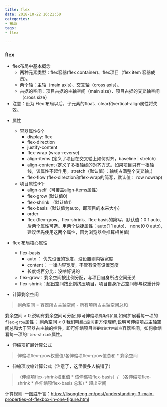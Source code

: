 ```yaml
---
title: flex
date: 2018-10-22 16:21:50
categories: 
- 布局 
tags: 
- flex

---
```



### flex

- flex布局中基本概念
    - 两种元素类型：flex容器(flex container)、flex项目（flex item 容器成员)。
    - 两个轴：主轴（main axis）、交叉轴（cross axis）。
    - 占据的空间：项目占据的主轴空间（main size）、项目占据的交叉轴空间（cross size）
- 注意：设为 Flex 布局以后，子元素的float、clear和vertical-align属性将失效。
 
 <!-- more -->
 
- 属性
    - 容器属性6个
        - display: flex
        - flex-direction
        - justify-content
        - flex-wrap (wrap-reverse)
        - align-items (定义了项目在交叉轴上如何对齐，baseline | stretch)
        - align-content (定义了多根轴线的对齐方式。如果项目只有一根轴线，该属性不起作用。stretch（默认值）：轴线占满整个交叉轴。)
        - flex-flow (flex-direction和flex-wrap的简写，默认值： row nowrap)
    - 项目属性6个
        - align-self（可覆盖align-items属性）
        - flex-grow (默认值0)
        - flex-shrink （默认值1）
        - flex-basis（默认值为auto，即项目的本来大小）
        - order
        - flex (flex-grow、flex-shrink、flex-basis的简写，默认值：0 1 auto, 后两个属性可选。用两个快捷属性：auto(1 1 auto)、 none(0 0 auto),建议优先使用这两个属性，因为浏览器会推算相关值)
- flex 布局核心属性
   - flex-basis
        - auto ： 优先设置的宽度，没设置则内容宽度
        - content： 一律内容宽度，不管有没有设置宽度
        - 长度或百分比：没啥好说的
   - flex-grow：剩余空间按比例分配，与项目自身所占空间无关
   - flex-shrink：超出空间按比例挤压项目，项目自身所占空间参与权重计算

- 计算剩余空间
 > 剩余空间 = 容器所占主轴空间 - 所有项所占主轴空间总和

剩余空间 > 0,说明有剩余空间可分配,即可伸缩项`有条件扩展`,如何扩展看每一项的 `flex-grow`属性；
剩余空间 < 0 我们叫`超出空间`更方便理解,说明可伸缩项占主轴空间总和大于容器占主轴的控件，即可伸缩项目`需要收缩才内适应`容器空间，如何收缩看每一项的`flex-shrink`属性。

- 伸缩项扩展计算公式
> 伸缩项flex-grow权重值/各伸缩项flex-grow值总和 * 剩余空间
- 伸缩项收缩计算公式（注意了，这里很多人搞错了）
> （伸缩项flex-shrink权重值 * 该伸缩项flex-basis）/ （各伸缩项flex-shrink * 各伸缩项flex-basis 总和)  * 超出空间

计算规则-一图胜千言：https://lisongfeng.cn/post/understanding-3-main-properties-of-flexbox-in-one-figure.html

